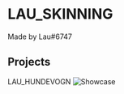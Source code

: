 # LAU_SKINNING

Made by Lau#6747

## Projects

LAU_HUNDEVOGN ![Showcase](https://imgur.com/a/14zaito)
